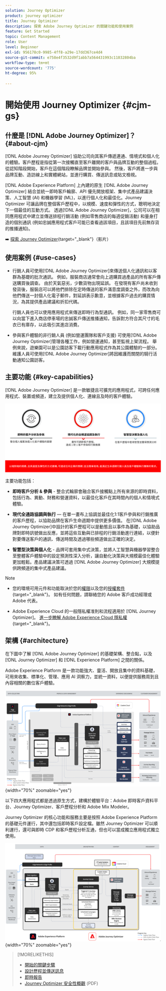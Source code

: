 ```yaml
---
solution: Journey Optimizer
product: journey optimizer
title: Journey Optimizer
description: 探索 Adobe Journey Optimizer 的關鍵功能和使用案例
feature: Get Started
topic: Content Management
role: User
level: Beginner
exl-id: 956178c0-9985-4ff8-a29e-17dd367ce4d4
source-git-commit: e758e4f3532d9f1abb7a564431993c11032804ba
workflow-type: tm+mt
source-wordcount: '775'
ht-degree: 95%

---
```


# 開始使用 Journey Optimizer {#cjm-gs}

## 什麼是 [!DNL Adobe Journey Optimizer]？{#about-cjm}

[!DNL Adobe Journey Optimizer] 協助公司向其客戶傳遞連通、情境式和個人化的體驗。客戶歷程是指從第一次接觸直至客戶離開的客戶與品牌互動的整個過程。從認知階段開始，客戶在這個階段瞭解品牌並開始參與。 然後，客戶將進一步與品牌互動、造訪線上和實體網站，並進行購買、傳送訊息或貼文檢視。

[!DNL Adobe Experience Platform] 上內建的原生 [!DNL Adobe Journey Optimizer] 結合並統一即時客戶輪廓、API 優先開放框架、集中式產品建議決策、人工智慧 (AI) 和機器學習 (ML)，以進行個人化和最佳化。Journey Optimizer 可讓品牌在整個客戶歷程中，以規模、速度和彈性的方式，聰明地決定下一個最佳的互動方式。 透過[!DNL Adobe Journey Optimizer]，公司可以在相同應用程式中建立並傳送排程行銷活動 (例如零售商店的每週促銷活動) 和量身打造的個別通訊 (例如忠誠應用程式客戶可能已查看過該項目，且該項目先前無存貨的推播通知)。

➡️ [探索 Journey Optimizer](https://experienceleague.adobe.com/docs/journey-optimizer-learn/tutorials/introduction-to-journey-optimizer/introduction.html?lang=zh-Hant){target="_blank"}（影片）


<!-- Use [!DNL Adobe Journey Optimizer] to build multi-step customer journeys that initiate a sequence of interactions, offers, and messages across channels in real time. This approach ensures customers are engaged at the optimal moments based on their actions and relevant business signals. Learn how to build journeys in [this section](../building-journeys/journey-gs.md).

You can also create audience-based campaigns to send messages.-->


## 使用案例 {#use-cases}

* 行銷人員可使用[!DNL Adobe Journey Optimizer]來傳送個人化通訊和以客群為基礎的批次通訊。 例如，服裝商店通常會向上週購買過產品的所有客戶傳送購買後調查。 由於天氣惡劣，少數貨物出現延誤。 在發現有客戶尚未收到發貨後，服裝店可以將他們排除在定時傳送的客戶滿意度調查之外，而改為向他們傳送一封個人化電子郵件，對延誤表示歉意，並根據客戶過去的購買情況，為其提供產品建議和折扣代碼。

  行銷人員也可以使用應用程式來傳送即時行為型通訊。 例如，同一家零售商可以向當下進入商店停車場的忠誠客戶傳送推播通知，告訴對方符合其尺寸的毛衣已有庫存，以此吸引其進店消費。

* 參與客戶體驗的非行銷人員 (例如營運團隊和客戶支援) 可使用[!DNL Adobe Journey Optimizer]管理各種工作，例如營運通知，甚至監視上架流程。 舉例來說，遊樂園可以是公園訪客下載行動應用程式作為其公園體驗的一部分。 維護人員可使用[!DNL Adobe Journey Optimizer]將因維護而關閉的騎行活動通知公園訪客。

## 主要功能 {#key-capabilities}

[!DNL Adobe Journey Optimizer] 是一款敏捷且可擴充的應用程式，可跨任何應用程式、裝置或頻道，建立及提供個人化、連線且及時的客戶體驗。

![](assets/ajo-capabilities.png)

主要功能包括：

* **即時客戶分析 &amp; 參與** - 整合式輪廓會融合客戶接觸點上所有來源的即時資料，包括行為、異動、財務和營運資料，以最佳化客戶在其時間內的個人和情境式體驗。

* **現代全通路協調與執行** — 在單一畫布上協調並最佳化1:1客戶參與和行銷推廣的客戶歷程，以協助品牌在客戶生命週期中提供更多價值。 在[!DNL Adobe Journey Optimizer]中設計的客戶歷程可以是動態且以事件為基礎，以協助品牌對即時訊號做出反應，並將這些互動與已排程的行銷活動進行連結，以便針對要傳送客戶的通訊、傳送時間及透過哪些頻道做出正確的決定。

* **智慧型決策與個人化** - 品牌可套用集中式決策，並將人工智慧與機器學習整合至整體客戶體驗中的設定預測性深入分析，讓自動化決策與大規模最佳化體驗更加輕鬆。產品建議决策可透過 [!DNL Adobe Journey Optimizer] 大規模提供跨頻道的集中式產品建議。


>[!NOTE]
>
>* 您的環境可用元件和功能取決於您的[權限](../administration/permissions.md)以及您的[授權套件](https://helpx.adobe.com/tw/legal/product-descriptions/adobe-journey-optimizer.html){target="_blank"}。 如有任何問題，請聯絡您的 Adobe 客戶成功經理或 Adobe 代表。
>
>* Adobe Experience Cloud 的一般隱私權准則和流程適用於 [!DNL Journey Optimizer]。 [進一步瞭解 Adobe Experience Cloud 隱私權](https://www.adobe.com/tw/privacy/experience-cloud.html){target="_blank"}。




## 架構 {#architecture}

在下圖中了解 [!DNL Adobe Journey Optimizer] 的基礎架構、整合點，以及 [!DNL Journey Optimizer] 和 [!DNL Experience Platform] 之間的關係。

Adobe Experience Platform 是一款功能強大、靈活、開放且集中的資料基礎，可用來收集、標準化、管理、應用 AI 洞察力，並統一資料，以便提供服務周到且內容相關的數位客戶體驗。

![](assets/ajo-aep-architecture-diagram.png){width="70%" zoomable="yes"}

以下四大應用程式都是透過原生方式，建構於體驗平台：Adobe 即時客戶資料平台、Journey Optimizer、客戶歷程分析和 Adobe Mix Modeler。

Journey Optimizer 的核心功能和服務主要是按照 Adobe Experience Platform 的基礎元件運行，其中還包括即時客戶設定檔。雖然 Journey Optimizer 可以順利運行，還可與即時 CDP 和客戶歷程分析互通，但也可以當成獨立應用程式獨立使用。

![](assets/ajo-architecture-diagram.png){width="70%" zoomable="yes"}



>[!MORELIKETHIS]
>
>* [開始的關鍵步驟](quick-start.md)
>* [設計歷程並傳送訊息](../building-journeys/journey-gs.md)
>* [即時報告](../reports/live-report.md)
>* [Journey Optimizer 安全性概觀](https://www.adobe.com/content/dam/cc/en/security/pdfs/AJO_SecurityOverview.pdf) (PDF)
